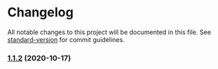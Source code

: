 # Changelog

All notable changes to this project will be documented in this file. See [standard-version](https://github.com/conventional-changelog/standard-version) for commit guidelines.

### [1.1.2](https://github.com/qzhqzh/cripserdx/compare/v1.1.1...v1.1.2) (2020-10-17)
